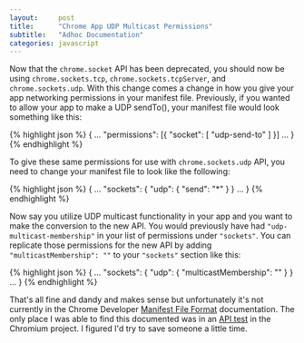 ```yaml
---
layout: 	post
title:      "Chrome App UDP Multicast Permissions"
subtitle:   "Adhoc Documentation"
categories:	javascript
---
```


Now that the `chrome.socket` API has been deprecated, you should now be using `chrome.sockets.tcp`, `chrome.sockets.tcpServer`, and `chrome.sockets.udp`. With this change comes a change in how you give your app networking permissions in your manifest file. <!-- more -->Previously, if you wanted to allow your app to make a UDP sendTo(), your manifest file would look something like this:

{% highlight json %}
{
    ...
    "permissions": [{
        "socket": [
            "udp-send-to"
        ]
    }]
    ...
}
{% endhighlight %}

To give these same permissions for use with `chrome.sockets.udp` API, you need to change your manifest file to look like the following:

{% highlight json %}
{
    ...
    "sockets": {
        "udp": {
            "send": "*"
        }
    }
    ...
}
{% endhighlight %}

Now say you utilize UDP multicast functionality in your app and you want to make the conversion to the new API. You would previously have had `"udp-multicast-membership"` in your list of permissions under `"sockets"`. You can replicate those permissions for the new API by adding `"multicastMembership": ""` to your `"sockets"` section like this:

{% highlight json %}
{
    ...
    "sockets": {
        "udp": {
            "multicastMembership": ""
        }
    }
    ...
}
{% endhighlight %}

That's all fine and dandy and makes sense but unfortunately it's not currently in the Chrome Developer [Manifest File Format](https://developer.chrome.com/apps/manifest/sockets) documentation. The only place I was able to find this documented was in an [API test](https://code.google.com/p/chromium/codesearch#chromium/src/chrome/test/data/extensions/api_test/sockets_udp/api/manifest.json&type=cs&sq=package:chromium) in the Chromium project. I figured I'd try to save someone a little time. 